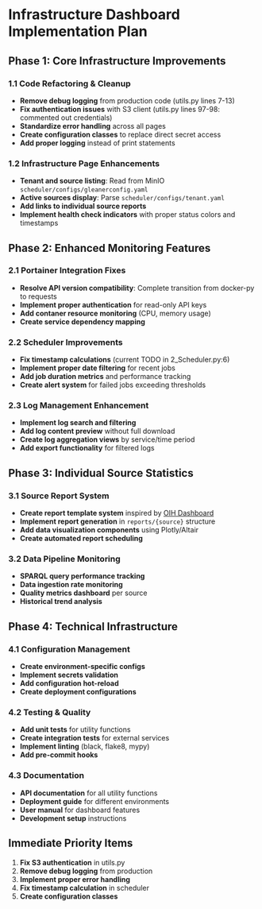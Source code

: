 # Infrastructure Dashboard Implementation Plan

## Phase 1: Core Infrastructure Improvements

### 1.1 Code Refactoring & Cleanup
- **Remove debug logging** from production code (utils.py lines 7-13)
- **Fix authentication issues** with S3 client (utils.py lines 97-98: commented out credentials)
- **Standardize error handling** across all pages
- **Create configuration classes** to replace direct secret access
- **Add proper logging** instead of print statements

### 1.2 Infrastructure Page Enhancements
- **Tenant and source listing**: Read from MinIO `scheduler/configs/gleanerconfig.yaml`
- **Active sources display**: Parse `scheduler/configs/tenant.yaml` 
- **Add links to individual source reports**
- **Implement health check indicators** with proper status colors and timestamps

## Phase 2: Enhanced Monitoring Features

### 2.1 Portainer Integration Fixes
- **Resolve API version compatibility**: Complete transition from docker-py to requests
- **Implement proper authentication** for read-only API keys
- **Add contaner resource monitoring** (CPU, memory usage)
- **Create service dependency mapping**

### 2.2 Scheduler Improvements  
- **Fix timestamp calculations** (current TODO in 2_Scheduler.py:6)
- **Implement proper date filtering** for recent jobs
- **Add job duration metrics** and performance tracking
- **Create alert system** for failed jobs exceeding thresholds

### 2.3 Log Management Enhancement
- **Implement log search and filtering**
- **Add log content preview** without full download
- **Create log aggregation views** by service/time period
- **Add export functionality** for filtered logs

## Phase 3: Individual Source Statistics

### 3.1 Source Report System
- **Create report template system** inspired by [OIH Dashboard](http://dashboard.oceaninfohub.org/)
- **Implement report generation** in `reports/{source}` structure
- **Add data visualization components** using Plotly/Altair
- **Create automated report scheduling**

### 3.2 Data Pipeline Monitoring
- **SPARQL query performance tracking**
- **Data ingestion rate monitoring** 
- **Quality metrics dashboard** per source
- **Historical trend analysis**

## Phase 4: Technical Infrastructure

### 4.1 Configuration Management
- **Create environment-specific configs**
- **Implement secrets validation**
- **Add configuration hot-reload**
- **Create deployment configurations**

### 4.2 Testing & Quality
- **Add unit tests** for utility functions
- **Create integration tests** for external services
- **Implement linting** (black, flake8, mypy)
- **Add pre-commit hooks**

### 4.3 Documentation
- **API documentation** for all utility functions
- **Deployment guide** for different environments
- **User manual** for dashboard features
- **Development setup** instructions

## Immediate Priority Items

1. **Fix S3 authentication** in utils.py
2. **Remove debug logging** from production
3. **Implement proper error handling** 
4. **Fix timestamp calculation** in scheduler
5. **Create configuration classes**
